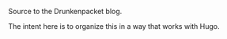 Source to the Drunkenpacket blog.

The intent here is to organize this in a way that works with Hugo.
